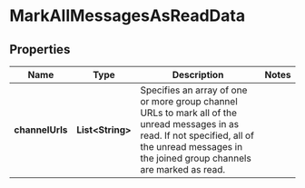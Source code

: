

# MarkAllMessagesAsReadData


## Properties

| Name | Type | Description | Notes |
|------------ | ------------- | ------------- | -------------|
|**channelUrls** | **List&lt;String&gt;** | Specifies an array of one or more group channel URLs to mark all of the unread messages in as read. If not specified, all of the unread messages in the joined group channels are marked as read. |  |




